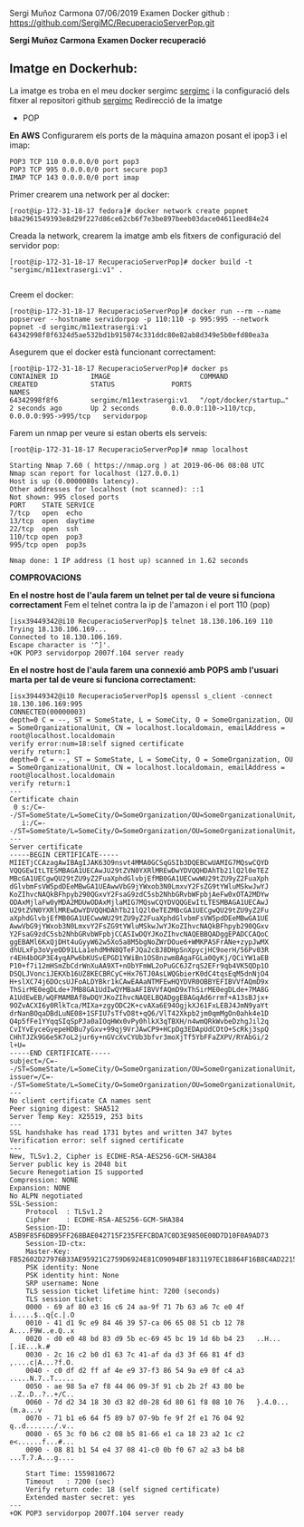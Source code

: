 Sergi Muñoz Carmona
07/06/2019
Examen Docker
github : https://github.com/SergiMC/RecuperacioServerPop.git

**Sergi Muñoz Carmona**
**Examen Docker recuperació**

## Imatge en Dockerhub:
La imatge es troba en el meu docker sergimc [sergimc](https://hub.docker.com/u/sergimc/)
i la configuració dels fitxer al repositori github [sergimc](https://github.com/SergiMC/RecuperacioServerPop.git)
Redirecció de la imatge 

* POP

**En AWS**
Configurarem els ports de la màquina amazon posant el ipop3 i el imap:
```
POP3 TCP 110 0.0.0.0/0 port pop3
POP3 TCP 995 0.0.0.0/0 port secure pop3
IMAP TCP 143 0.0.0.0/0 port imap
```

Primer crearem una network per al docker:
```
[root@ip-172-31-18-17 fedora]# docker network create popnet
b8a2961549393e8d29f227d86ce62cb6f7e3be897beeb03dace04611eed84e24

```
Creada la network, crearem la imatge amb els fitxers de configuració del servidor pop:

```
[root@ip-172-31-18-17 RecuperacioServerPop]# docker build -t "sergimc/m11extrasergi:v1" .


```
Creem el docker:

```
[root@ip-172-31-18-17 RecuperacioServerPop]# docker run --rm --name popserver --hostname servidorpop -p 110:110 -p 995:995 --network popnet -d sergimc/m11extrasergi:v1
64342998f8f6324d5ae532bd1b915074c331ddc80e82ab8d349e5b0efd80ea3a

```
Asegurem que el docker està funcionant correctament:

```
[root@ip-172-31-18-17 RecuperacioServerPop]# docker ps
CONTAINER ID        IMAGE                      COMMAND                  CREATED             STATUS              PORTS                                        NAMES
64342998f8f6        sergimc/m11extrasergi:v1   "/opt/docker/startup…"   2 seconds ago       Up 2 seconds        0.0.0.0:110->110/tcp, 0.0.0.0:995->995/tcp   servidorpop
```

Farem un nmap per veure si estan oberts els serveis:

```
[root@ip-172-31-18-17 RecuperacioServerPop]# nmap localhost

Starting Nmap 7.60 ( https://nmap.org ) at 2019-06-06 08:08 UTC
Nmap scan report for localhost (127.0.0.1)
Host is up (0.0000080s latency).
Other addresses for localhost (not scanned): ::1
Not shown: 995 closed ports
PORT    STATE SERVICE
7/tcp   open  echo
13/tcp  open  daytime
22/tcp  open  ssh
110/tcp open  pop3
995/tcp open  pop3s

Nmap done: 1 IP address (1 host up) scanned in 1.62 seconds

```
**COMPROVACIONS**

**En el nostre host de l'aula farem un telnet per tal de veure si funciona correctament**
Fem el telnet contra la ip de l'amazon i el port 110 (pop)

```
[isx39449342@i10 RecuperacioServerPop]$ telnet 18.130.106.169 110
Trying 18.130.106.169...
Connected to 18.130.106.169.
Escape character is '^]'.
+OK POP3 servidorpop 2007f.104 server ready

```

**En el nostre host de l'aula farem una connexió amb POPS amb l'usuari marta per tal de veure si funciona
correctament:**

```
[isx39449342@i10 RecuperacioServerPop]$ openssl s_client -connect 18.130.106.169:995
CONNECTED(00000003)
depth=0 C = --, ST = SomeState, L = SomeCity, O = SomeOrganization, OU = SomeOrganizationalUnit, CN = localhost.localdomain, emailAddress = root@localhost.localdomain
verify error:num=18:self signed certificate
verify return:1
depth=0 C = --, ST = SomeState, L = SomeCity, O = SomeOrganization, OU = SomeOrganizationalUnit, CN = localhost.localdomain, emailAddress = root@localhost.localdomain
verify return:1
---
Certificate chain
 0 s:/C=--/ST=SomeState/L=SomeCity/O=SomeOrganization/OU=SomeOrganizationalUnit/CN=localhost.localdomain/emailAddress=root@localhost.localdomain
   i:/C=--/ST=SomeState/L=SomeCity/O=SomeOrganization/OU=SomeOrganizationalUnit/CN=localhost.localdomain/emailAddress=root@localhost.localdomain
---
Server certificate
-----BEGIN CERTIFICATE-----
MIIETjCCAzagAwIBAgIJAK63O9nsvt4MMA0GCSqGSIb3DQEBCwUAMIG7MQswCQYD
VQQGEwItLTESMBAGA1UECAwJU29tZVN0YXRlMREwDwYDVQQHDAhTb21lQ2l0eTEZ
MBcGA1UECgwQU29tZU9yZ2FuaXphdGlvbjEfMB0GA1UECwwWU29tZU9yZ2FuaXph
dGlvbmFsVW5pdDEeMBwGA1UEAwwVbG9jYWxob3N0LmxvY2FsZG9tYWluMSkwJwYJ
KoZIhvcNAQkBFhpyb290QGxvY2FsaG9zdC5sb2NhbGRvbWFpbjAeFw0xOTA2MDYw
ODAxMjlaFw0yMDA2MDUwODAxMjlaMIG7MQswCQYDVQQGEwItLTESMBAGA1UECAwJ
U29tZVN0YXRlMREwDwYDVQQHDAhTb21lQ2l0eTEZMBcGA1UECgwQU29tZU9yZ2Fu
aXphdGlvbjEfMB0GA1UECwwWU29tZU9yZ2FuaXphdGlvbmFsVW5pdDEeMBwGA1UE
AwwVbG9jYWxob3N0LmxvY2FsZG9tYWluMSkwJwYJKoZIhvcNAQkBFhpyb290QGxv
Y2FsaG9zdC5sb2NhbGRvbWFpbjCCASIwDQYJKoZIhvcNAQEBBQADggEPADCCAQoC
ggEBAMl6KxQjDHt4uGyyW62w5Xo5a8M5bgNoZWrDOue6+WMKPASFrANe+zypJwMX
dhULxFp3oVyeOD91LLa1ehdMHN8QTeFJQa2cBJ8DHpSnXpycjHC9oerH/56Pv03R
r4EH4bOGP3E4yqAPw6bKUSvEPGD1YWiBn1OS8nzwmBAgaFGLa0QyKj/QCiYW1aEB
P10+f7i12mHSmZbCdrWnXuAA9XT+nObYFmWL2oPuGC6JZrqS2EFr9qb4VK5QDp1O
DSQLJVonciJEKXb16UZ8KECBRCyC+Hx76TJ0AsLWQGbierK0dC4tqsEqM5dnNjO4
H+slXC74j6DOcsUJFoALDYBkr1kCAwEAAaNTMFEwHQYDVR0OBBYEFIBVVfAQmD9x
ThSirME0egDLde+7MB8GA1UdIwQYMBaAFIBVVfAQmD9xThSirME0egDLde+7MA8G
A1UdEwEB/wQFMAMBAf8wDQYJKoZIhvcNAQELBQADggEBAGqAd6rrmf+A13sBJjx+
9OZvACXI6y0RlkTca/MIXa+zgyODC2K+cvAXa6E94OgjkXJ61FxLEBJ4JmN9yaYt
drNanBOqaDBdLuNE08+1SFIU7sTfvD8t+qQ6/VlT42Xkpb2jm0qmMgOn0ahk4e1D
Q4p5fFe1YYqqSIqSpPJa0aIOqHWx0vPy0hlkX3qTBXH/n4wmQRkWvbeDzhgJil2q
CvIYvEyceGyepeHDBu7yGxv+99qj9VrJAwCP9+HCpDg3EDApUdCOtO+ScRkj3spQ
CHhTJZk9G6e5K7oL2jur6y+nGVcXvCYUb3bfvr3moXjTf5YbFFaZXPV/RYAbGi/2
l+U=
-----END CERTIFICATE-----
subject=/C=--/ST=SomeState/L=SomeCity/O=SomeOrganization/OU=SomeOrganizationalUnit/CN=localhost.localdomain/emailAddress=root@localhost.localdomain
issuer=/C=--/ST=SomeState/L=SomeCity/O=SomeOrganization/OU=SomeOrganizationalUnit/CN=localhost.localdomain/emailAddress=root@localhost.localdomain
---
No client certificate CA names sent
Peer signing digest: SHA512
Server Temp Key: X25519, 253 bits
---
SSL handshake has read 1731 bytes and written 347 bytes
Verification error: self signed certificate
---
New, TLSv1.2, Cipher is ECDHE-RSA-AES256-GCM-SHA384
Server public key is 2048 bit
Secure Renegotiation IS supported
Compression: NONE
Expansion: NONE
No ALPN negotiated
SSL-Session:
    Protocol  : TLSv1.2
    Cipher    : ECDHE-RSA-AES256-GCM-SHA384
    Session-ID: A5B9F85F6DB95FF268BAE042715F235FEFCBDA7C0D3E9850E00D7D10F0A9AD73
    Session-ID-ctx: 
    Master-Key: FB52602D27976B33AE95921C2759D6924E81C09094BF1831197EC18864F16B8C4AD22152F65B4651FB0F4E042171B070
    PSK identity: None
    PSK identity hint: None
    SRP username: None
    TLS session ticket lifetime hint: 7200 (seconds)
    TLS session ticket:
    0000 - 69 af 80 e3 16 c6 24 aa-9f 71 7b 63 a6 7c e0 4f   i.....$..q{c.|.O
    0010 - 41 d1 9c e9 84 46 39 57-ca 06 65 08 51 cb 12 78   A....F9W..e.Q..x
    0020 - d0 e0 48 bd 83 d9 5b ec-69 45 bc 19 1d 6b b4 23   ..H...[.iE...k.#
    0030 - 2c 16 c2 b0 d1 63 7c 41-af da d3 3f 66 81 4f d3   ,....c|A...?f.O.
    0040 - c0 df d2 ff af 4e e9 37-f3 86 54 9a e9 0f c4 a3   .....N.7..T.....
    0050 - ae 98 5a e7 f8 44 06 09-3f 91 cb 2b 2f 43 80 be   ..Z..D..?..+/C..
    0060 - 7d d2 34 18 30 d3 82 d0-28 6d 80 61 f8 08 10 76   }.4.0...(m.a...v
    0070 - 71 b1 e6 64 f5 89 b7 07-9b fe 9f 2f e1 76 04 92   q..d......./.v..
    0080 - 65 3c f0 b6 c2 08 b5 81-66 e1 ca 18 23 a2 1c c2   e<......f...#...
    0090 - 08 81 b1 54 e4 37 08 41-c0 0b f0 67 a2 a3 b4 b8   ...T.7.A...g....

    Start Time: 1559810672
    Timeout   : 7200 (sec)
    Verify return code: 18 (self signed certificate)
    Extended master secret: yes
---
+OK POP3 servidorpop 2007f.104 server ready


```



